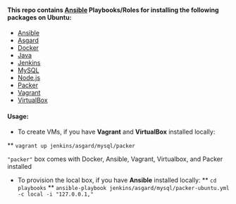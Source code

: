 
#### This repo contains [Ansible](http://www.ansible.com/) Playbooks/Roles for installing the following packages on Ubuntu:

* [Ansible](http://www.ansible.com/)
* [Asgard](https://github.com/Netflix/asgard)
* [Docker](https://www.docker.com/)
* [Java](http://www.oracle.com/technetwork/java/index.html)
* [Jenkins](http://jenkins-ci.org/)
* [MySQL](http://www.mysql.com/)
* [Node.js](http://nodejs.org/)
* [Packer](http://www.packer.io/)
* [Vagrant](http://www.vagrantup.com/)
* [VirtualBox](https://www.virtualbox.org/)

#### Usage:

* To create VMs, if you have **Vagrant** and **VirtualBox** installed locally:

** `vagrant up jenkins/asgard/mysql/packer`

  `"packer"` box comes with Docker, Ansible, Vagrant, Virtualbox, and Packer installed

* To provision the local box, if you have **Ansible** installed locally:
** `cd playbooks`
** `ansible-playbook jenkins/asgard/mysql/packer-ubuntu.yml -c local -i "127.0.0.1,"`
